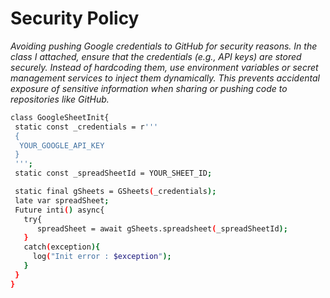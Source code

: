# Security Policy
*Avoiding pushing Google credentials to GitHub for security reasons. In the class I attached, ensure that the credentials (e.g., API keys) are stored securely. Instead of hardcoding them, use environment variables or secret management services to inject them dynamically. This prevents accidental exposure of sensitive information when sharing or pushing code to repositories like GitHub.*
 ```bash
class GoogleSheetInit{
  static const _credentials = r'''
  {
   YOUR_GOOGLE_API_KEY
  }
  ''';
  static const _spreadSheetId = YOUR_SHEET_ID;

  static final gSheets = GSheets(_credentials);
  late var spreadSheet;
  Future inti() async{
    try{
       spreadSheet = await gSheets.spreadsheet(_spreadSheetId);
    }
    catch(exception){
      log("Init error : $exception");
    }
  }
}
